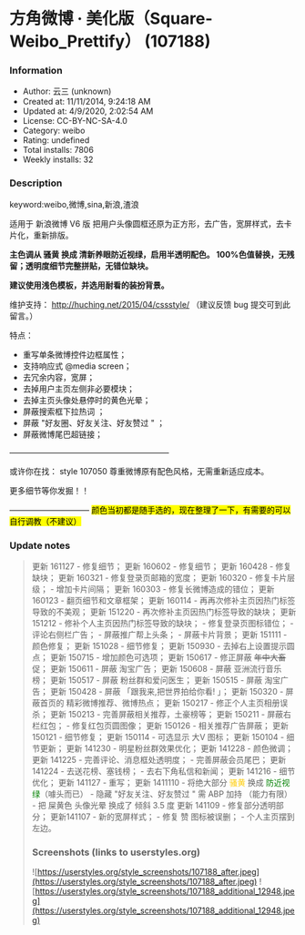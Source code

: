 # 方角微博 · 美化版（Square-Weibo_Prettify） (107188)

### Information
- Author: 云三 (unknown)
- Created at: 11/11/2014, 9:24:18 AM
- Updated at: 4/9/2020, 2:02:54 AM
- License:  CC-BY-NC-SA-4.0
- Category: weibo
- Rating: undefined
- Total installs: 7806
- Weekly installs: 32


### Description
keyword:weibo,微博,sina,新浪,渣浪

适用于 新浪微博 V6 版
把用户头像圆框还原为正方形，去广告，宽屏样式，去卡片化，重新排版。

<b>主色调从 骚黄 换成 清新养眼防近视绿，启用半透明配色。
100%色值替换，无残留；透明度细节完整拼贴，无错位缺块。

建议使用浅色模板，并选用耐看的装扮背景。</b>

维护支持：
http://huching.net/2015/04/cssstyle/
（建议反馈 bug 提交可到此留言。）


特点：<ul><li>重写单条微博控件边框属性；</li><li>支持响应式 @media screen；</li><li>去冗余内容，宽屏；</li><li>去掉用户主页左侧非必要模块；</li><li>去掉主页头像处悬停时的黄色光晕；</li><li>屏蔽搜索框下拉热词 ；</li><li>屏蔽 "好友圈、好友关注、好友赞过 " ；</li><li>屏蔽微博尾巴超链接；</li></ul>

————————————————————

或许你在找：
style 107050
尊重微博原有配色风格，无需重新适应成本。

更多细节等你发掘！！

——————————
<mark>颜色当初都是随手选的，现在整理了一下，有需要的可以自行调教（不建议）</mark>

### Update notes
<blockquote>
更新 161127
- 修复细节；
更新 160602
- 修复细节；
更新 160428
- 修复缺块；
更新 160321
- 修复登录页邮箱的宽度；
更新 160320
- 修复卡片层级；
- 增加卡片间隔；
更新 160303
- 修复长微博造成的错位；
更新 160123
- 翻页细节和文章框架；
更新 160114
- 再再次修补主页因热门标签导致的不美观；
更新 151220
- 再次修补主页因热门标签导致的缺块；
更新 151212
- 修补个人主页因热门标签导致的缺块；
- 修复登录页图标错位；
- 评论右侧栏广告；
- 屏蔽推广帮上头条；
- 屏蔽卡片背景；
更新 151111
- 颜色修复；
更新 151028
- 细节修复；
更新 150930
- 去掉右上设置提示圆点；
更新 150715
- 增加颜色可选项；
更新 150617
- 修正屏蔽 <strike>年中大畜</strike>促；
更新 150611
- 屏蔽 淘宝广告；
更新 150608
- 屏蔽 亚洲流行音乐榜；
更新 150517
- 屏蔽 粉丝群和爱问医生；
更新 150515
- 屏蔽 淘宝广告；
更新 150428
- 屏蔽 「跟我来,把世界拍给你看! ﻿」；
更新 150320
- 屏蔽首页的 精彩微博推荐、微博热点；
更新 150217
- 修正个人主页相册误杀；
更新 150213
- 完善屏蔽相关推荐，土豪榜等；
更新 150211
- 屏蔽右栏红包；
- 修复红包页圆图像；
更新 150126
- 相关推荐广告屏蔽；
更新 150121
- 细节修复；
更新 150114
- 可选显示 大V 图标；
更新 150104
- 细节更新；
更新 141230
- 明星粉丝群效果优化；
更新 141228
- 颜色微调；
更新 141225
- 完善评论、消息框处透明度；
- 完善屏蔽会员尾巴；
更新 141224
- 去送花榜、塞钱榜；
- 去右下角私信和新闻；
更新 141216
- 细节优化；
更新 141127
- 重写；
更新  1411110
- 将绝大部分 <span style="color: #ffcc00;">骚黄</span> 换成 <span style="color: #008000;">防近视绿</span>（噱头而已）
- 隐藏  "好友关注、好友赞过 " 需 ABP 加持 （能力有限）
- 把 屎黄色 头像光晕 换成了 倾斜  3.5 度
更新 141109
- 修复部分透明部分；
更新141107
- 新的宽屏样式；
- 修复 赞 图标被误删；
- 个人主页摆到左边。

### Screenshots (links to userstyles.org)
![https://userstyles.org/style_screenshots/107188_after.jpeg](https://userstyles.org/style_screenshots/107188_after.jpeg)
![https://userstyles.org/style_screenshots/107188_additional_12948.jpeg](https://userstyles.org/style_screenshots/107188_additional_12948.jpeg)

